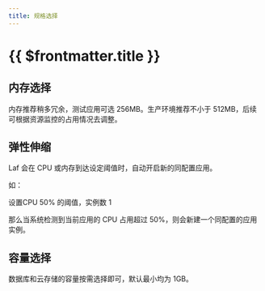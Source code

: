 ```yaml
---
title: 规格选择
---
```


# {{ $frontmatter.title }}

<!-- ## CPU 选择

Laf 是一个长运行的 Node 后端服务，提供开箱即用的爽快开发体验。下面是关于 Laf 的 CPU 性能参考：

| CPU            | QPS                                                                                |
| --------------- | ----------------------------------------------------------------------------------- |
| 0.1 Core | <≈ 20 QPS                                                                  |
| 0.2 Core | <≈ 60 QPS                                                                  |
| 0.5 Core | <≈ 150 QPS                                                                  |
| 1 Core | <≈ 300 QPS                                                                  |
| 2 Core | <≈ 600 QPS                                                                  |

以上 QPS 数据均不包含数据库操作和复杂逻辑的测试结果下得出，实际情况根据不同业务情况会有所差异。 -->

## 内存选择

内存推荐稍多冗余，测试应用可选 256MB。生产环境推荐不小于 512MB，后续可根据资源监控的占用情况去调整。

## 弹性伸缩

Laf 会在 CPU 或内存到达设定阈值时，自动开启新的同配置应用。

如：

设置CPU 50% 的阈值，实例数 1

那么当系统检测到当前应用的 CPU 占用超过 50%，则会新建一个同配置的应用实例。

## 容量选择

数据库和云存储的容量按需选择即可，默认最小均为 1GB。
